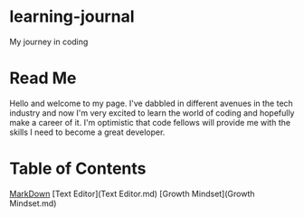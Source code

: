 # learning-journal
My journey in coding

# Read Me  
Hello and welcome to my page. I've dabbled in different avenues in the tech industry and now I'm very excited to learn the world of coding and hopefully make a career of it. I'm optimistic that code fellows will provide me with the skills I need to become a great developer.

# Table of Contents

[MarkDown](markdown.md)
[Text Editor](Text Editor.md)
[Growth Mindset](Growth Mindset.md)






